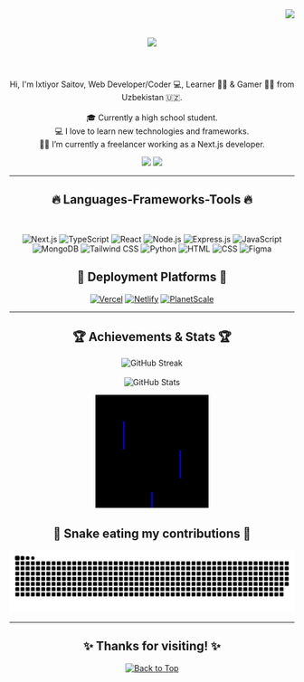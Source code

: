 <!-- profile view count -->
<img align="right" src="https://komarev.com/ghpvc/?username=sanidhyy">

<!-- introduction -->
<h1 align="center">
  <a href="https://git.io/typing-svg">
    <img src="https://readme-typing-svg.herokuapp.com/?lines=Hi+There!+👋;+I'm+Ixtiyor!;&center=true&font=Righteous&size=35">
  </a>
</h1>

<br />
<!-- about me -->
<p align="center">
  Hi, I'm Ixtiyor Saitov, Web Developer/Coder 💻, Learner 👨‍💻 & Gamer 🦸‍♂️ from Uzbekistan 🇺🇿.
  <br />
  <br />
  🎓 Currently a high school student.
  <br />
  💻 I love to learn new technologies and frameworks.
  <br />
  🧑‍💼 I’m currently a freelancer working as a Next.js developer.
  <br />
</p>

<!-- social handles -->
<div align="center"> 
  <a href="mailto:misterikh209@gmail.com"><img src="https://img.shields.io/badge/-Gmail-%23333?style=for-the-badge&logo=gmail&logoColor=white" target="_blank"></a>
  <a href="https://www.linkedin.com/in/ixtiyor-saitov-449856332" target="_blank"><img src="https://img.shields.io/badge/-LinkedIn-%230077B5?style=for-the-badge&logo=linkedin&logoColor=white" target="_blank"></a> 
</div>

<hr />

<!-- skills -->
<h2 align="center">🔥 Languages-Frameworks-Tools 🔥</h2>
<br />
<p align="center">
  <img src="https://skillicons.dev/icons?i=nextjs" alt="Next.js" width="50px" height="50px" />
  <img src="https://skillicons.dev/icons?i=typescript" alt="TypeScript" width="50px" height="50px" />
  <img src="https://skillicons.dev/icons?i=react" alt="React" width="50px" height="50px" />
  <img src="https://skillicons.dev/icons?i=nodejs" alt="Node.js" width="50px" height="50px" />
  <img src="https://skillicons.dev/icons?i=express" alt="Express.js" width="50px" height="50px" />
  <img src="https://skillicons.dev/icons?i=javascript" alt="JavaScript" width="50px" height="50px" />
  <img src="https://skillicons.dev/icons?i=mongodb" alt="MongoDB" width="50px" height="50px" />
  <img src="https://skillicons.dev/icons?i=tailwind" alt="Tailwind CSS" width="50px" height="50px" />
  <img src="https://skillicons.dev/icons?i=python" alt="Python" width="50px" height="50px" />
  <img src="https://skillicons.dev/icons?i=html" alt="HTML" width="50px" height="50px" />
  <img src="https://skillicons.dev/icons?i=css" alt="CSS" width="50px" height="50px" />
  <img src="https://skillicons.dev/icons?i=figma" alt="Figma" width="50px" height="50px" />
</p>

<!-- deployment -->
<h2 align="center">🚀 Deployment Platforms 🚀</h2>
<p align="center">
  <a href="https://vercel.com" target="_blank"><img src="https://skillicons.dev/icons?i=vercel" alt="Vercel" width="50px" height="50px"></a>
  <a href="https://netlify.com" target="_blank"><img src="https://skillicons.dev/icons?i=netlify" alt="Netlify" width="50px" height="50px"></a>
  <a href="https://planetscale.com" target="_blank"><img src="https://skillicons.dev/icons?i=planetscale" alt="PlanetScale" width="50px" height="50px"></a>
</p>

<hr />


<!-- achievements -->
<h2 align="center">🏆 Achievements & Stats 🏆</h2>
<p align="center">
  <img src="https://github-readme-streak-stats.herokuapp.com/?user=ixtiyor&theme=radical&hide_border=true" alt="GitHub Streak" />
  <br />
  <br />
  <img src="https://github-readme-stats.vercel.app/api?username=ixtiyor&show_icons=true&theme=radical&hide_border=true" alt="GitHub Stats" />
</p>

<p align="center">
  <svg width="200" height="200" xmlns="http://www.w3.org/2000/svg">
    <rect width="100%" height="100%" fill="black" />
    <g>
      <line x1="50" y1="0" x2="50" y2="50" stroke="blue" stroke-width="2">
        <animate 
          attributeName="y1" 
          from="0" to="200" 
          dur="1s" 
          repeatCount="indefinite" />
        <animate 
          attributeName="y2" 
          from="50" to="250" 
          dur="1s" 
          repeatCount="indefinite" />
      </line>
      <line x1="100" y1="0" x2="100" y2="50" stroke="blue" stroke-width="2">
        <animate 
          attributeName="y1" 
          from="0" to="200" 
          dur="1.2s" 
          repeatCount="indefinite" />
        <animate 
          attributeName="y2" 
          from="50" to="250" 
          dur="1.2s" 
          repeatCount="indefinite" />
      </line>
      <line x1="150" y1="0" x2="150" y2="50" stroke="blue" stroke-width="2">
        <animate 
          attributeName="y1" 
          from="0" to="200" 
          dur="1.5s" 
          repeatCount="indefinite" />
        <animate 
          attributeName="y2" 
          from="50" to="250" 
          dur="1.5s" 
          repeatCount="indefinite" />
      </line>
    </g>
  </svg>
</p>


<!-- snake graph -->
<div align="center">
  <h2>🐍 Snake eating my contributions 🐍</h2>
  <picture>
    <source media="(prefers-color-scheme: dark)" srcset="https://github.com/sanidhyy/sanidhyy/blob/output/github-contribution-grid-snake-dark.svg" />
    <source media="(prefers-color-scheme: light), (prefers-color-scheme: no-preference)" srcset="https://github.com/sanidhyy/sanidhyy/blob/output/github-contribution-grid-snake.svg" />
    <img src="https://github.com/sanidhyy/sanidhyy/blob/output/github-contribution-grid-snake.svg" alt="github-snake" />
  </picture>
</div>

<hr />

<!-- animation footer -->
<h2 align="center">✨ Thanks for visiting! ✨</h2>
<p align="center">
  <a href="#top">
    <img src="https://img.shields.io/badge/Back%20to%20Top-1abc9c?style=for-the-badge" alt="Back to Top" />
  </a>
</p>
